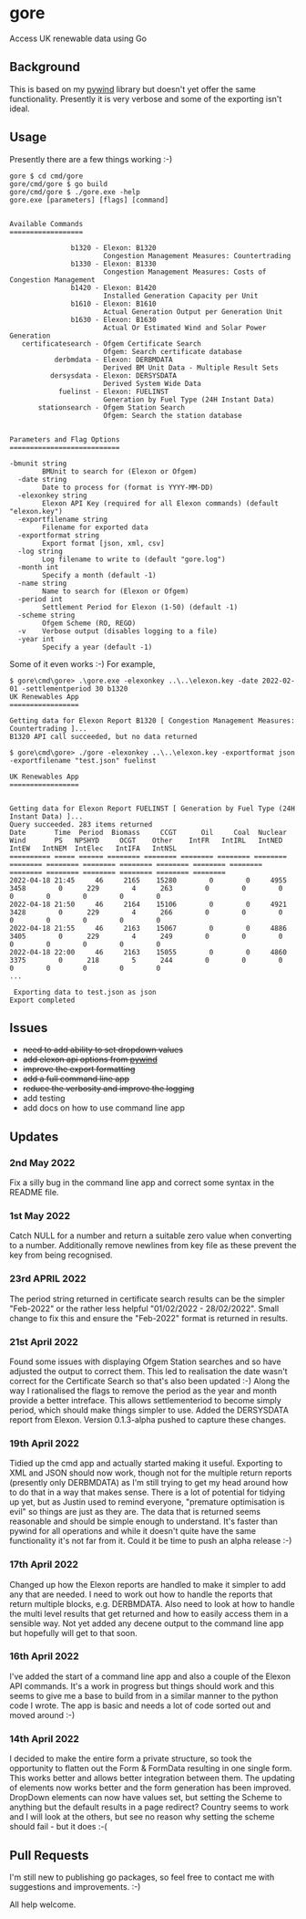# gore

Access UK renewable data using Go

## Background

This is based on my [pywind](https://github.com/zathras777/pywind) library but doesn't yet offer the same functionality.
Presently it is very verbose and some of the exporting isn't ideal.

## Usage

Presently there are a few things working :-)

```shell
gore $ cd cmd/gore
gore/cmd/gore $ go build
gore/cmd/gore $ ./gore.exe -help
gore.exe [parameters] [flags] [command]


Available Commands
==================

               b1320 - Elexon: B1320
                       Congestion Management Measures: Countertrading
               b1330 - Elexon: B1330
                       Congestion Management Measures: Costs of Congestion Management
               b1420 - Elexon: B1420
                       Installed Generation Capacity per Unit
               b1610 - Elexon: B1610
                       Actual Generation Output per Generation Unit
               b1630 - Elexon: B1630
                       Actual Or Estimated Wind and Solar Power Generation
   certificatesearch - Ofgem Certificate Search
                       Ofgem: Search certificate database
           derbmdata - Elexon: DERBMDATA
                       Derived BM Unit Data - Multiple Result Sets
          dersysdata - Elexon: DERSYSDATA
                       Derived System Wide Data
            fuelinst - Elexon: FUELINST
                       Generation by Fuel Type (24H Instant Data)
       stationsearch - Ofgem Station Search
                       Ofgem: Search the station database


Parameters and Flag Options
===========================

-bmunit string
        BMUnit to search for (Elexon or Ofgem)
  -date string
        Date to process for (format is YYYY-MM-DD)
  -elexonkey string
        Elexon API Key (required for all Elexon commands) (default "elexon.key")
  -exportfilename string
        Filename for exported data
  -exportformat string
        Export format [json, xml, csv]
  -log string
        Log filename to write to (default "gore.log")
  -month int
        Specify a month (default -1)
  -name string
        Name to search for (Elexon or Ofgem)
  -period int
        Settlement Period for Elexon (1-50) (default -1)
  -scheme string
        Ofgem Scheme (RO, REGO)
  -v    Verbose output (disables logging to a file)
  -year int
        Specify a year (default -1)
```

Some of it even works :-) For example,

```shell
$ gore\cmd\gore> .\gore.exe -elexonkey ..\..\elexon.key -date 2022-02-01 -settlementperiod 30 b1320   
UK Renewables App
=================

Getting data for Elexon Report B1320 [ Congestion Management Measures: Countertrading ]...
B1320 API call succeeded, but no data returned
```

```shell
$ gore\cmd\gore> ./gore -elexonkey ..\..\elexon.key -exportformat json -exportfilename "test.json" fuelinst

UK Renewables App
=================


Getting data for Elexon Report FUELINST [ Generation by Fuel Type (24H Instant Data) ]...
Query succeeded. 283 items returned
Date       Time  Period  Biomass     CCGT      Oil     Coal  Nuclear     Wind       PS   NPSHYD     OCGT    Other    IntFR   IntIRL   IntNED    IntEW   IntNEM  IntElec   IntIFA   IntNSL 
========== ===== ====== ======== ======== ======== ======== ======== ======== ======== ======== ======== ======== ======== ======== ======== ======== ======== ======== ======== ========
2022-04-18 21:45     46     2165    15280        0        0     4955     3458        0      229        4      263        0        0        0        0        0        0        0        0
2022-04-18 21:50     46     2164    15106        0        0     4921     3428        0      229        4      266        0        0        0        0        0        0        0        0
2022-04-18 21:55     46     2163    15067        0        0     4886     3405        0      229        4      249        0        0        0        0        0        0        0        0
2022-04-18 22:00     46     2163    15055        0        0     4860     3375        0      218        5      244        0        0        0        0        0        0        0        0
...

 Exporting data to test.json as json
Export completed
```

## Issues

- ~~need to add ability to set dropdown values~~
- ~~add elexon api options from [pywind](https://github.com/zathras777/pywind)~~
- ~~improve the export formatting~~
- ~~add a full command line app~~
- ~~reduce the verbosity and improve the logging~~
- add testing
- add docs on how to use command line app

## Updates

### 2nd May 2022

Fix a silly bug in the command line app and correct some syntax in the README file.

### 1st May 2022

Catch NULL for a number and return a suitable zero value when converting to a number. Additionally remove newlines from key file as these prevent the key from being recognised.

### 23rd APRIL 2022

The period string returned in certificate search results can be the simpler "Feb-2022" or the rather less helpful "01/02/2022 - 28/02/2022". Small change to fix this and ensure the "Feb-2022" format is returned in results.

### 21st April 2022

Found some issues with displaying Ofgem Station searches and so have adjusted the output to correct them. This led to realisation the date wasn't correct for the Certificate Search so that's also been updated :-) Along the way I rationalised the flags to remove the period as the year and month provide a better intreface. This allows settlementeriod to become simply period, which should make things simpler to use. Added the DERSYSDATA report from Elexon. Version 0.1.3-alpha pushed to capture these changes.

### 19th April 2022

Tidied up the cmd app and actually started making it useful. Exporting to XML and JSON should now work, though not for the multiple return reports (presently only DERBMDATA) as I'm still trying to get my head around how to do that in a way that makes sense. There is a lot of potential for tidying up yet, but as Justin used to remind everyone, "premature optimisation is evil" so things are just as they are. The data that is returned seems reasonable and should be simple enough to understand. It's faster than pywind for all operations and while it doesn't quite have the same functionality it's not far from it. 
Could it be time to push an alpha release :-)

### 17th April 2022

Changed up how the Elexon reports are handled to make it simpler to add any that are needed. I need to work out how to handle the reports that return multiple blocks, e.g. DERBMDATA. Also need to look at how to handle the multi level results that get returned and how to easily access them in a sensible way. Not yet added any decene output to the command line app but hopefully will get to that soon.

### 16th April 2022

I've added the start of a command line app and also a couple of the Elexon API commands. It's a work in progress but things should work and this seems to give me a base to build from in a similar manner to the python code I wrote. The app is basic and needs a lot of code sorted out and moved around :-)

### 14th April 2022

I decided to make the entire form a private structure, so took the opportunity to flatten out the Form & FormData resulting in one single form. This works better and allows better integration between them. The updating of elements now works better and the form generation has been improved. DropDown elements can now have values set, but setting the Scheme to anything but the default results in a page redirect? Country seems to work and I will look at the others, but see no reason why setting the scheme should fail - but it does :-(

## Pull Requests

I'm still new to publishing go packages, so feel free to contact me with suggestions and improvements. :-)

All help welcome.
